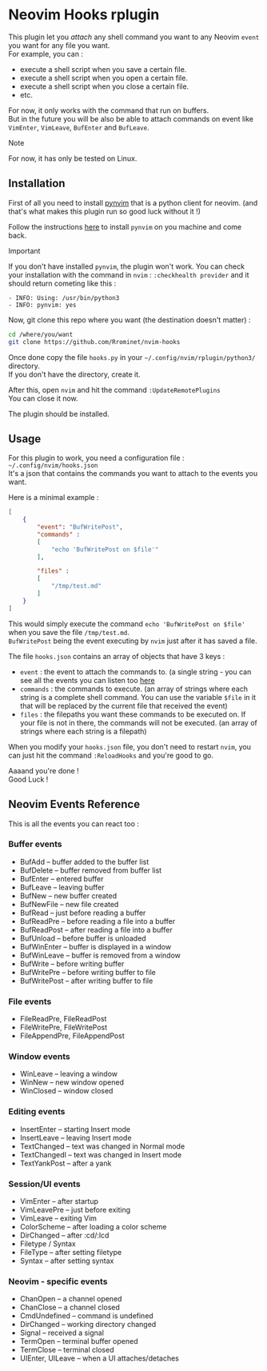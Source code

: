 # Neovim Hooks rplugin

This plugin let you *attach* any shell command you want to any Neovim `event` you want for any file you want.  
For example, you can : 
 - execute a shell script when you save a certain file.
 - execute a shell script when you open a certain file.
 - execute a shell script when you close a certain file.
 - etc.

For now, it only works with the command that run on buffers.    
But in the future you will be also be able to attach commands on event like `VimEnter`, `VimLeave`, `BufEnter` and `BufLeave`.

> [!NOTE]
> For now, it has only be tested on Linux.

## Installation

First of all you need to install [pynvim](https://github.com/neovim/pynvim) that is a python client for neovim. (and that's what makes this plugin run so good luck without it !)

Follow the instructions [here](https://github.com/neovim/pynvim?tab=readme-ov-file#install) to install `pynvim` on you machine and come back.

> [!IMPORTANT]
> If you don't have installed `pynvim`, the plugin won't work.
> You can check your installation with the command in `nvim` : `:checkhealth provider` and it should return cometing like this :
```
- INFO: Using: /usr/bin/python3
- INFO: pynvim: yes
```

Now, git clone this repo where you want (the destination doesn't matter) :
```bash
cd /where/you/want
git clone https://github.com/Rrominet/nvim-hooks 
```

Once done copy the file `hooks.py` in your `~/.config/nvim/rplugin/python3/` directory.  
If you don't have the directory, create it.

After this, open `nvim` and hit the command `:UpdateRemotePlugins`  
You can close it now.

The plugin should be installed.

## Usage

For this plugin to work, you need a configuration file : `~/.config/nvim/hooks.json`  
It's a json that contains the commands you want to attach to the events you want.

Here is a minimal example : 
```json
[
    {
        "event": "BufWritePost",
        "commands" : 
        [
            "echo 'BufWritePost on $file'"
        ], 

        "files" : 
        [
            "/tmp/test.md"
        ]
    }
]
```

This would simply execute the command `echo 'BufWritePost on $file'` when you save the file `/tmp/test.md`.  
`BufWritePost` being the event executing by `nvim` just after it has saved a file.

The file `hooks.json` contains an array of objects that have 3 keys :   
 - `event` : the event to attach the commands to. (a single string - you can see all the events you can listen too [here](#neovim-events-reference)
 - `commands` : the commands to execute. (an array of strings where each string is a complete shell command. You can use the variable `$file` in it that will be replaced by the current file that received the event)
 - `files` : the filepaths you want these commands to be executed on. If your file is not in there, the commands will not be executed. (an array of strings where each string is a filepath)

When you modify your `hooks.json` file, you don't need to restart `nvim`, you can just hit the command `:ReloadHooks` and you're good to go.

Aaaand you're done !  
Good Luck ! 

## Neovim Events Reference
This is all the events you can react too :

### Buffer events
 - BufAdd – buffer added to the buffer list
 - BufDelete – buffer removed from buffer list
 - BufEnter – entered buffer
 - BufLeave – leaving buffer
 - BufNew – new buffer created
 - BufNewFile – new file created
 - BufRead – just before reading a buffer
 - BufReadPre – before reading a file into a buffer
 - BufReadPost – after reading a file into a buffer
 - BufUnload – before buffer is unloaded
 - BufWinEnter – buffer is displayed in a window
 - BufWinLeave – buffer is removed from a window
 - BufWrite – before writing buffer
 - BufWritePre – before writing buffer to file
 - BufWritePost – after writing buffer to file

### File events
 - FileReadPre, FileReadPost
 - FileWritePre, FileWritePost
 - FileAppendPre, FileAppendPost

### Window events
 - WinLeave – leaving a window
 - WinNew – new window opened
 - WinClosed – window closed

### Editing events
 - InsertEnter – starting Insert mode
 - InsertLeave – leaving Insert mode
 - TextChanged – text was changed in Normal mode
 - TextChangedI – text was changed in Insert mode
 - TextYankPost – after a yank

### Session/UI events
 - VimEnter – after startup
 - VimLeavePre – just before exiting
 - VimLeave – exiting Vim
 - ColorScheme – after loading a color scheme
 - DirChanged – after :cd/:lcd
 - Filetype / Syntax
 - FileType – after setting filetype
 - Syntax – after setting syntax

### Neovim - specific events
 - ChanOpen – a channel opened
 - ChanClose – a channel closed
 - CmdUndefined – command is undefined
 - DirChanged – working directory changed
 - Signal – received a signal
 - TermOpen – terminal buffer opened
 - TermClose – terminal closed
 - UIEnter, UILeave – when a UI attaches/detaches
